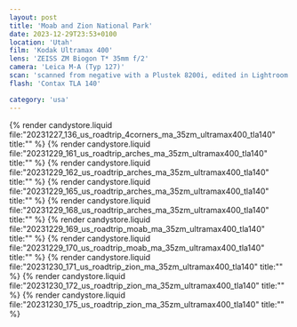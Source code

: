 ```yaml
---
layout: post
title: 'Moab and Zion National Park'
date: 2023-12-29T23:53+0100
location: 'Utah'
film: 'Kodak Ultramax 400'
lens: 'ZEISS ZM Biogon T* 35mm f/2'
camera: 'Leica M-A (Typ 127)'
scan: 'scanned from negative with a Plustek 8200i, edited in Lightroom'
flash: 'Contax TLA 140'

category: 'usa'
---
```


{% render candystore.liquid file:"20231227_136_us_roadtrip_4corners_ma_35zm_ultramax400_tla140" title:"" %}
{% render candystore.liquid file:"20231229_161_us_roadtrip_arches_ma_35zm_ultramax400_tla140" title:"" %}
{% render candystore.liquid file:"20231229_162_us_roadtrip_arches_ma_35zm_ultramax400_tla140" title:"" %}
{% render candystore.liquid file:"20231229_165_us_roadtrip_arches_ma_35zm_ultramax400_tla140" title:"" %}
{% render candystore.liquid file:"20231229_168_us_roadtrip_arches_ma_35zm_ultramax400_tla140" title:"" %}
{% render candystore.liquid file:"20231229_169_us_roadtrip_moab_ma_35zm_ultramax400_tla140" title:"" %}
{% render candystore.liquid file:"20231229_170_us_roadtrip_moab_ma_35zm_ultramax400_tla140" title:"" %}
{% render candystore.liquid file:"20231230_171_us_roadtrip_zion_ma_35zm_ultramax400_tla140" title:"" %}
{% render candystore.liquid file:"20231230_172_us_roadtrip_zion_ma_35zm_ultramax400_tla140" title:"" %}
{% render candystore.liquid file:"20231230_175_us_roadtrip_zion_ma_35zm_ultramax400_tla140" title:"" %}